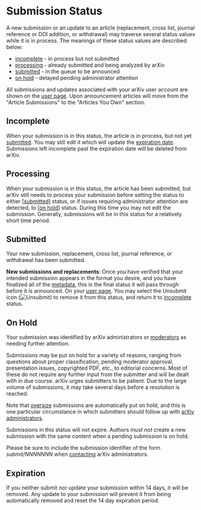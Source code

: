 Submission Status
=================

A new submission or an update to an article (replacement, cross list,
journal reference or DOI addition, or withdrawal) may traverse several
status values while it is in process. The meanings of these status
values are described below:

-   [incomplete](#incomplete) - in process but not submitted
-   [processing](#processing) - already submitted and being analyzed by
    arXiv
-   [submitted](#submitted) - in the queue to be announced
-   [on hold](#on_hold) - delayed pending administrator attention

All submissions and updates associated with your arXiv user account are
shown on the [user page](/user). Upon announcement articles will move
from the "Article Submissions" to the "Articles You Own" section.

<span id="incomplete"></span>

Incomplete
----------

When your submission is in this status, the article is in process, but
not yet [submitted](#submitted). You may still edit it which will update
the [expiration date](#exipred). Submissions left incomplete past the
expiration date will be deleted from arXiv.

<span id="processing"></span>

Processing
----------

When your submission is in this status, the article has been submitted,
but arXiv still needs to process your submission before setting the
status to either \[[submitted](#submitted)\] status, or if issues
requiring administrator attention are detected, to \[[on
hold](#on_hold)\] status. During this time you may not edit the
submission. Generally, submissions will be in this status for a
relatively short time period.

<span id="submitted"></span>

Submitted
---------

Your new submission, replacement, cross list, journal reference, or
withdrawal has been submitted.

**New submissions and replacements**: Once you have verified that your
intended submission appears in the format you desire, and you have
finalized all of the [metadata](/help/prep), this is the final status it
will pass through before it is announced. On your [user page](/user).
You may select the Unsubmit icon (![Unsubmit](https://arxiv.org/images/unsubmit.png)) to
remove it from this status, and return it to
[incomplete](submit_status#incomplete) status.

<span id="on_hold"></span>

On Hold
-------

Your submission was identified by arXiv administrators or
[moderators](/help/moderation) as needing further attention.

Submissions may be put on hold for a variety of reasons, ranging from
questions about proper classification, pending moderator approval,
presentation issues, copyrighted PDF, etc., to editorial concerns. Most
of these do not require any further input from the submitter and will be
dealt with in due course. arXiv urges submitters to be patient. Due to
the large volume of submissions, it may take several days before a
resolution is reached.

Note that [oversize](/help/sizes) submissions are automatically put on
hold, and this is one particular circumstance in which submitters should
follow up with [arXiv administrators](/help/contact).

Submissions in this status will not expire. Authors *must not* create a
new submission with the same content when a pending submission is on
hold.

Please be sure to include the submission identifier of the form
*submit/NNNNNNN* when [contacting](/help/contact) arXiv administrators.

<span id="expired"></span>

Expiration
----------

If you neither submit nor update your submission within 14 days, it will
be removed. Any update to your submission will prevent it from being
automatically removed and reset the 14 day expiration period.
